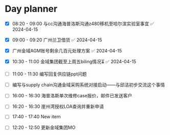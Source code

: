 

# Day planner

- [x] 08:20 - 09:00 与cc沟通海普洛斯沟通z480移机至哈尔滨实验室事宜 ✅ 2024-04-15
- [x] 09:00 - 09:20 广州兰卫借货 ✅ 2024-04-15
- [x] 广州金域AGM账号剩余几百元处理方案 ✅ 2024-04-15
- [x] 10:30 - 11:00 金域集团截至上周五biling情况⏳ ✅ 2024-04-15
- [ ] 11:00 - 11:30 编写回复供应链ppt问题
- [ ] 编写与supply chain沟通金域采购系统对接启动——与邱洁初步交流这个事情

- [ ] 16:00 - 16:30 海普洛斯单次维修case报价，邮件已发送客户

- [ ] 16:20 - 16:30 崖州湾授权LOA查询并重新申请
- [ ] 17:40 - 17:40 New item
- [ ] 12:20 - 12:50 更新金域集团MO